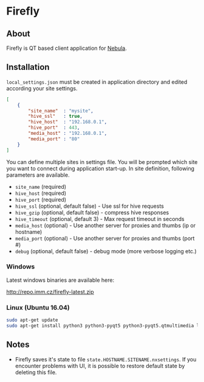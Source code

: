 Firefly
=======

## About
Firefly is QT based client application for [Nebula](https://github.com/opennx/nx.server).

## Installation

`local_settings.json` must be created in application directory and edited according your site settings.

```json
[
    {
        "site_name"  : "mysite",
        "hive_ssl"   : true,
        "hive_host"  : "192.168.0.1",
        "hive_port"  : 443,
        "media_host" : "192.168.0.1",
        "media_port" : "80"
    }
]
```
You can define multiple sites in settings file. You will be prompted which site you want to connect during
application start-up. In site definition, following parameters are available.

 - `site_name` (required)
 - `hive_host` (required)
 - `hive_port` (required)
 - `hive_ssl` (optional, default false) - Use ssl for hive requests
 - `hive_gzip` (optional, default false) - compress hive responses
 - `hive_timeout` (optional, default 3) - Max request timeout in seconds
 - `media_host` (optional) - Use another server for proxies and thumbs (ip or hostname)
 - `media_port` (optional) - Use another server for proxies and thumbs (port #)
 - `debug` (optional, default false) - debug mode (more verbose logging etc.)

### Windows
Latest windows binaries are available here:

http://repo.imm.cz/firefly-latest.zip

### Linux (Ubuntu 16.04)

```bash
sudo apt-get update
sudo apt-get install python3 python3-pyqt5 python3-pyqt5.qtmultimedia libqt5multimedia5-plugins
```


## Notes

 - Firefly saves it's state to file `state.HOSTNAME.SITENAME.nxsettings`. If you encounter problems with UI,
   it is possible to restore default state by deleting this file.




